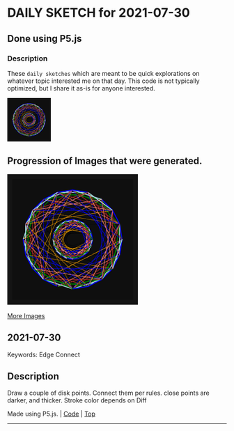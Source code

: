 # DAILY SKETCH for 2021-07-30

## Done using P5.js

### Description

These `daily sketches` which are meant to be quick explorations     on whatever topic interested me on that day. This code is not typically optimized, but I share it as-is     for anyone interested.

<img src = 'images/keep_2021-07-31-12-37-26.png' width = '100'> 

## Progression of Images that were generated.

<img src = 'images/keep_2021-07-31-12-37-26.png' width = '300'> 


[More Images](2021-07-30/images) 


 ## 2021-07-30
Keywords: Edge Connect
 

## Description 

 Draw a couple of disk points. Connect them per rules.
 close points are darker, and thicker. Stroke color depends on Diff 

Made using P5.js. | [Code](2021/2021-07-30/) | [Top](#daily-sketches) 

-----

